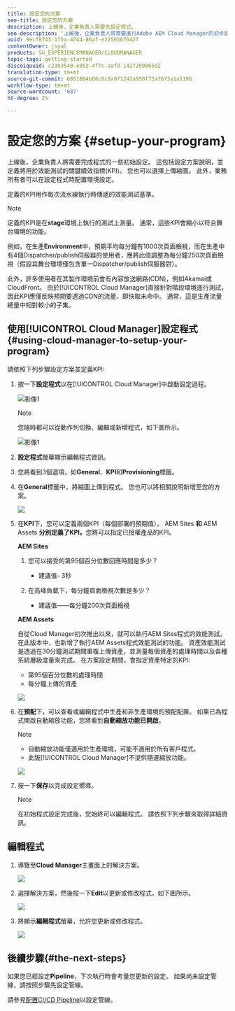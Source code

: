 ```yaml
---
title: 設定您的方案
seo-title: 設定您的方案
description: 上線後，企業負責人需要先設定程式。
seo-description: '上線後，企業負責人將需要進行Adobe AEM Cloud Manager的初步設定。 這包括設定方案說明，以及定義將用於效能測試的KPI。 '
uuid: 9ecf8743-1f5a-4744-86af-e2256567642f
contentOwner: jsyal
products: SG_EXPERIENCEMANAGER/CLOUDMANAGER
topic-tags: getting-started
discoiquuid: c2393540-e852-4f7c-aafd-1427209065d2
translation-type: tm+mt
source-git-commit: 6851884b08c0c0a971242a958f72a7673a1a1196
workflow-type: tm+mt
source-wordcount: '687'
ht-degree: 2%

---
```



# 設定您的方案 {#setup-your-program}

上線後，企業負責人將需要完成程式的一些初始設定。 這包括設定方案說明，並定義將用於效能測試的關鍵績效指標(KPI)。 您也可以選擇上傳縮圖。 此外，業務所有者可以在設定程式時配置環境設定。

定義的KPI用作每次流水線執行時傳遞的效能測試基準。

>[!NOTE]
>
>定義的KPI是在&#x200B;**stage**&#x200B;環境上執行的測試上測量。 通常，這些KPI會縮小以符合舞台環境的功能。
>
>例如，在生產&#x200B;**Environment**&#x200B;中，預期平均每分鐘有1000次頁面檢視，而在生產中有4個Dispatcher/publish伺服器的使用者，應將此值調整為每分鐘250次頁面檢視（假設其舞台環境僅包含單一Dispatcher/publish伺服器對）。
>
>此外，許多使用者在其製作環境前會有內容放送網路(CDN)，例如Akamai或CloudFront。 由於[!UICONTROL Cloud Manager]直接針對階段環境進行測試，因此KPI應僅反映預期要透過CDN的流量，即快取未命中。 通常，這是生產流量總量中相對較小的子集。

## 使用[!UICONTROL Cloud Manager]設定程式{#using-cloud-manager-to-setup-your-program}

請依照下列步驟設定方案並定義KPI:

1. 按一下&#x200B;**設定程式**&#x200B;以在[!UICONTROL Cloud Manager]中啟動設定過程。

   ![影像1](assets/set-up-program/setup1.png)

   >[!NOTE]
   > 您隨時都可以從動作列切換、編輯或新增程式，如下圖所示。

   ![影像1](assets/set-up-program/setup2.png)


1. **設定程式**&#x200B;螢幕顯示編輯程式資訊。

1. 您將看到3個選項，如&#x200B;**General**、**KPI**&#x200B;和&#x200B;**Provisioning**&#x200B;標籤。

1. 在&#x200B;**General**&#x200B;標籤中，將縮圖上傳到程式。 您也可以將相關說明新增至您的方案。

   ![](assets/Setup_Program-General.png)

1. 在&#x200B;**KPI**&#x200B;下，您可以定義兩個KPI（每個部署的預期值）。 AEM Sites **和** AEM Assets **分別定義了KPI。**&#x200B;您將可以指定已授權產品的KPI。

   **AEM Sites**

   1. 您可以接受的第95個百分位數回應時間是多少？

      * 建議值- 3秒
   1. 在高峰負載下，每分鐘頁面檢視次數是多少？

      * 建議值——每分鐘200次頁面檢視

   **AEM Assets**

   自從Cloud Manager初次推出以來，就可以執行AEM Sites程式的效能測試。 在此版本中，也新增了執行AEM Assets程式效能測試的功能。 資產效能測試是透過在30分鐘測試期間重複上傳資產，並測量每個資產的處理時間以及各種系統層級度量來完成。
在方案設定期間，會指定資產特定的KPI:

   * 第95個百分位數的處理時間
   * 每分鐘上傳的資產

   ![](assets/Setup_Program-KPIs.png)

1. 在&#x200B;**預配**&#x200B;下，可以查看或編輯程式中生產和非生產環境的預配配置。 如果已為程式開啟自動縮放功能，您將看到&#x200B;**自動縮放功能已開啟**。

   >[!NOTE]
   >
   >* 自動縮放功能僅適用於生產環境，可能不適用於所有客戶程式。
   >* 此版[!UICONTROL Cloud Manager]不提供隨選縮放功能。


   ![](assets/Setup_Program-Provisioning.png)

1. 按一下&#x200B;**保存**&#x200B;以完成設定嚮導。

   >[!NOTE]
   >
   >在初始程式設定完成後，您始終可以編輯程式。 請依照下列步驟來取得詳細資訊。

## 編輯程式

1. 導覽至&#x200B;**Cloud Manager**&#x200B;主畫面上的解決方案。

   ![](assets/SetUpProgram5.png)

1. 選擇解決方案，然後按一下&#x200B;**Edit**&#x200B;以更新或修改程式，如下圖所示。

   ![](assets/SetUpProgram6.png)

1. 將顯示&#x200B;**編輯程式**&#x200B;螢幕，允許您更新或修改程式。

   ![](assets/Editing_Program-screen3.png)

## 後續步驟{#the-next-steps}

如果您已經設定&#x200B;**Pipeline**，下次執行時會考量您更新的設定。 如果尚未設定管線，請按照步驟先設定管線。

請參見[配置CI/CD Pipeline](https://helpx.adobe.com/experience-manager/cloud-manager/using/configuring-pipeline.html)以設定管線。
